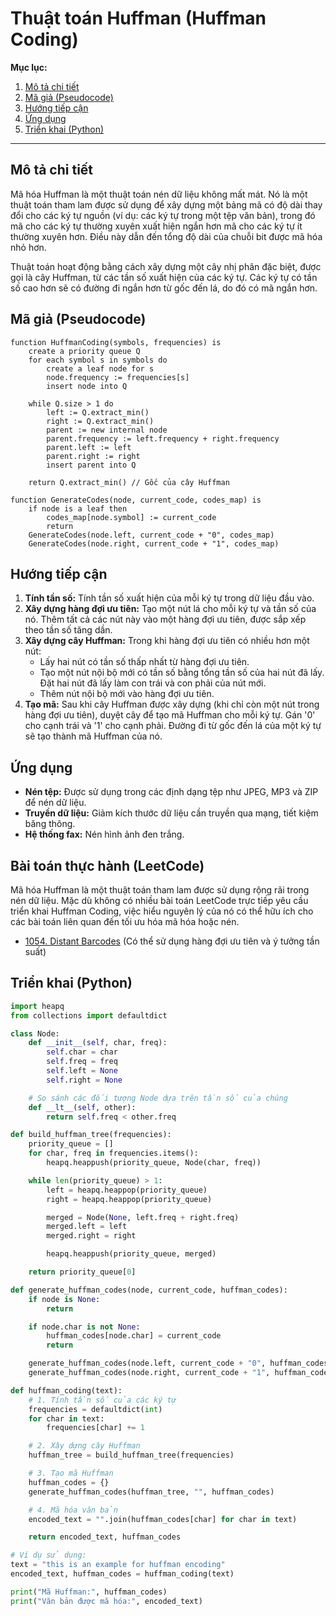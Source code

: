 
# Thuật toán Huffman (Huffman Coding)

**Mục lục:**

1.  [Mô tả chi tiết](#mô-tả-chi-tiết)
2.  [Mã giả (Pseudocode)](#mã-giả-pseudocode)
3.  [Hướng tiếp cận](#hướng-tiếp-cận)
4.  [Ứng dụng](#ứng-dụng)
5.  [Triển khai (Python)](#triển-khai-python)

---

## Mô tả chi tiết

Mã hóa Huffman là một thuật toán nén dữ liệu không mất mát. Nó là một thuật toán tham lam được sử dụng để xây dựng một bảng mã có độ dài thay đổi cho các ký tự nguồn (ví dụ: các ký tự trong một tệp văn bản), trong đó mã cho các ký tự thường xuyên xuất hiện ngắn hơn mã cho các ký tự ít thường xuyên hơn. Điều này dẫn đến tổng độ dài của chuỗi bit được mã hóa nhỏ hơn.

Thuật toán hoạt động bằng cách xây dựng một cây nhị phân đặc biệt, được gọi là cây Huffman, từ các tần số xuất hiện của các ký tự. Các ký tự có tần số cao hơn sẽ có đường đi ngắn hơn từ gốc đến lá, do đó có mã ngắn hơn.

## Mã giả (Pseudocode)

```
function HuffmanCoding(symbols, frequencies) is
    create a priority queue Q
    for each symbol s in symbols do
        create a leaf node for s
        node.frequency := frequencies[s]
        insert node into Q

    while Q.size > 1 do
        left := Q.extract_min()
        right := Q.extract_min()
        parent := new internal node
        parent.frequency := left.frequency + right.frequency
        parent.left := left
        parent.right := right
        insert parent into Q

    return Q.extract_min() // Gốc của cây Huffman

function GenerateCodes(node, current_code, codes_map) is
    if node is a leaf then
        codes_map[node.symbol] := current_code
        return
    GenerateCodes(node.left, current_code + "0", codes_map)
    GenerateCodes(node.right, current_code + "1", codes_map)
```

## Hướng tiếp cận

1.  **Tính tần số:** Tính tần số xuất hiện của mỗi ký tự trong dữ liệu đầu vào.
2.  **Xây dựng hàng đợi ưu tiên:** Tạo một nút lá cho mỗi ký tự và tần số của nó. Thêm tất cả các nút này vào một hàng đợi ưu tiên, được sắp xếp theo tần số tăng dần.
3.  **Xây dựng cây Huffman:** Trong khi hàng đợi ưu tiên có nhiều hơn một nút:
    *   Lấy hai nút có tần số thấp nhất từ hàng đợi ưu tiên.
    *   Tạo một nút nội bộ mới có tần số bằng tổng tần số của hai nút đã lấy. Đặt hai nút đã lấy làm con trái và con phải của nút mới.
    *   Thêm nút nội bộ mới vào hàng đợi ưu tiên.
4.  **Tạo mã:** Sau khi cây Huffman được xây dựng (khi chỉ còn một nút trong hàng đợi ưu tiên), duyệt cây để tạo mã Huffman cho mỗi ký tự. Gán '0' cho cạnh trái và '1' cho cạnh phải. Đường đi từ gốc đến lá của một ký tự sẽ tạo thành mã Huffman của nó.

## Ứng dụng

*   **Nén tệp:** Được sử dụng trong các định dạng tệp như JPEG, MP3 và ZIP để nén dữ liệu.
*   **Truyền dữ liệu:** Giảm kích thước dữ liệu cần truyền qua mạng, tiết kiệm băng thông.
*   **Hệ thống fax:** Nén hình ảnh đen trắng.

## Bài toán thực hành (LeetCode)

Mã hóa Huffman là một thuật toán tham lam được sử dụng rộng rãi trong nén dữ liệu. Mặc dù không có nhiều bài toán LeetCode trực tiếp yêu cầu triển khai Huffman Coding, việc hiểu nguyên lý của nó có thể hữu ích cho các bài toán liên quan đến tối ưu hóa mã hóa hoặc nén.

*   [1054. Distant Barcodes](https://leetcode.com/problems/distant-barcodes/) (Có thể sử dụng hàng đợi ưu tiên và ý tưởng tần suất)

## Triển khai (Python)

```python
import heapq
from collections import defaultdict

class Node:
    def __init__(self, char, freq):
        self.char = char
        self.freq = freq
        self.left = None
        self.right = None

    # So sánh các đối tượng Node dựa trên tần số của chúng
    def __lt__(self, other):
        return self.freq < other.freq

def build_huffman_tree(frequencies):
    priority_queue = []
    for char, freq in frequencies.items():
        heapq.heappush(priority_queue, Node(char, freq))

    while len(priority_queue) > 1:
        left = heapq.heappop(priority_queue)
        right = heapq.heappop(priority_queue)

        merged = Node(None, left.freq + right.freq)
        merged.left = left
        merged.right = right

        heapq.heappush(priority_queue, merged)

    return priority_queue[0]

def generate_huffman_codes(node, current_code, huffman_codes):
    if node is None:
        return

    if node.char is not None:
        huffman_codes[node.char] = current_code
        return

    generate_huffman_codes(node.left, current_code + "0", huffman_codes)
    generate_huffman_codes(node.right, current_code + "1", huffman_codes)

def huffman_coding(text):
    # 1. Tính tần số của các ký tự
    frequencies = defaultdict(int)
    for char in text:
        frequencies[char] += 1

    # 2. Xây dựng cây Huffman
    huffman_tree = build_huffman_tree(frequencies)

    # 3. Tạo mã Huffman
    huffman_codes = {}
    generate_huffman_codes(huffman_tree, "", huffman_codes)

    # 4. Mã hóa văn bản
    encoded_text = "".join(huffman_codes[char] for char in text)

    return encoded_text, huffman_codes

# Ví dụ sử dụng:
text = "this is an example for huffman encoding"
encoded_text, huffman_codes = huffman_coding(text)

print("Mã Huffman:", huffman_codes)
print("Văn bản được mã hóa:", encoded_text)
```
